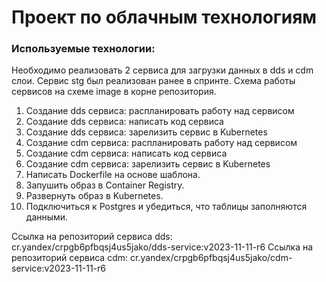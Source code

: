 # Проект по облачным технологиям
### Используемые технологии:


Необходимо реализовать 2 сервиса для загрузки данных в dds и cdm слои. Сервис stg был реализован ранее в спринте.
Схема работы сервисов на схеме image в корне репозитория.

1. Создание dds сервиса: распланировать работу над сервисом
2. Создание dds сервиса: написать код сервиса
3. Создание dds сервиса: зарелизить сервис в Kubernetes
4. Создание cdm сервиса: распланировать работу над сервисом
5. Создание cdm сервиса: написать код сервиса
6. Создание cdm сервиса: зарелизить сервис в Kubernetes
7. Написать Dockerfile на основе шаблона.
8. Запушить образ в Container Registry.
9. Развернуть образ в Kubernetes.
10. Подключиться к Postgres и убедиться, что таблицы заполняются данными.

Ссылка на репозиторий сервиса dds: cr.yandex/crpgb6pfbqsj4us5jako/dds-service:v2023-11-11-r6
Ссылка на репозиторий сервиса cdm: cr.yandex/crpgb6pfbqsj4us5jako/cdm-service:v2023-11-11-r6
